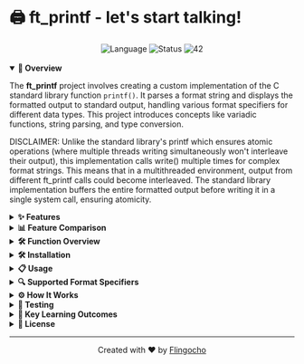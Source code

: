 # 🖨️ ft_printf - let's start talking!

<div align="center">
  <img src="https://img.shields.io/badge/Language-C-blue" alt="Language">
  <img src="https://img.shields.io/badge/Status-Completed-success" alt="Status">
  <img src="https://img.shields.io/badge/42-School-brightgreen" alt="42">
  <br><br>
</div>

<details open>
<summary><b>🚀 Overview</b></summary>

The **ft_printf** project involves creating a custom implementation of the C standard library function `printf()`. It parses a format string and displays the formatted output to standard output, handling various format specifiers for different data types. This project introduces concepts like variadic functions, string parsing, and type conversion.

DISCLAIMER: Unlike the standard library's printf which ensures atomic operations (where multiple threads writing simultaneously won't interleave their output), this implementation calls write() multiple times for complex format strings. This means that in a multithreaded environment, output from different ft_printf calls could become interleaved. The standard library implementation buffers the entire formatted output before writing it in a single system call, ensuring atomicity.
</details>

<details>
<summary><b>✨ Features</b></summary>

- 🔠 Handles the most common format specifiers: `%c`, `%s`, `%p`, `%d`, `%i`, `%u`, `%x`, `%X`, and `%%`
- ⚡ Supports variadic arguments
- 🔄 Returns the number of characters printed, just like the original
- 🧩 Minimal external dependencies (only uses basic C library functions)
- 📚 Compiled as a static library for easy integration
- 🧪 Thoroughly tested for accuracy and reliability
</details>

<details>
<summary><b>📊 Feature Comparison</b></summary>

| Feature                | Original printf | ft_printf | Notes                          |
|------------------------|:--------------:|:---------:|--------------------------------|
| Character (`%c`)       |       ✅       |     ✅     | Fully implemented              |
| String (`%s`)          |       ✅       |     ✅     | Fully implemented              |
| Pointer (`%p`)         |       ✅       |     ✅     | Displays as hexadecimal        |
| Decimal (`%d`, `%i`)   |       ✅       |     ✅     | Supports negative numbers      |
| Unsigned (`%u`)        |       ✅       |     ✅     | Fully implemented              |
| Hex (`%x`, `%X`)       |       ✅       |     ✅     | Both lowercase and uppercase   |
| Percent (`%%`)         |       ✅       |     ✅     | Escapes percent sign           |
| Zero padding           |       ✅       |     ❌     | Not implemented                |
| Width field            |       ✅       |     ❌     | Not implemented                |
| Precision              |       ✅       |     ❌     | Not implemented                |
| Flags                  |       ✅       |     ❌     | Not implemented                |
| Return value           |       ✅       |     ✅     | Returns chars printed          |
</details>

<details>
<summary><b>🛠️ Function Overview</b></summary>

<details>
<summary><b>🔑 Main Function</b></summary>

| Function | Description |
|----------|-------------|
| `ft_printf` | Formats and prints data according to format specification |

</details>

<details>
<summary><b>⚙️ Helper Functions</b></summary>

| Function | Description |
|----------|-------------|
| `ft_putchar` | Outputs a single character to stdout |
| `ft_putstr` | Outputs a string to stdout |
| `ft_putnbr` | Outputs a number to stdout |
| `ft_putnbr_base` | Outputs a number in a specified base |
| `ft_putptr` | Outputs a pointer address in hexadecimal |
| `format_selector` | Selects the appropriate handler based on format specifier |

</details>
</details>

<details>
<summary><b>🛠️ Installation</b></summary>

```bash
# Clone the repository
git clone https://github.com/Flingocho/ft_printf.git

# Navigate to the directory
cd ft_printf

# Build the library
make
```

### Project Structure

The project follows a modern directory structure:

```
ft_printf/
├── include/              # Header files directory
│   └── ft_printf.h       # Main header file with function prototypes
├── src/                  # Source files directory
│   ├── ft_printf.c       # Main function implementation
│   └── ft_printf_utils.c # Helper functions implementation
├── obj/                  # Object files (created during compilation)
└── Makefile              # Build automation
```
</details>

<details>
<summary><b>📋 Usage</b></summary>

### Compilation

```bash
# Compile the library
make

# Link with your program
cc -Wall -Wextra -Werror your_program.c -L. -lftprintf -o your_program
```

### Integration Into Your Project

```c
#include "ft_printf.h"
#include <stdio.h>

int main(void)
{
    char *str = "Hello, world!";
    int num = 42;
    
    // Using ft_printf
    ft_printf("String: %s\n", str);
    ft_printf("Number: %d\n", num);
    
    // Comparing with standard printf
    printf("Standard printf - Number: %d\n", num);
    
    // Getting the return value
    int count = ft_printf("This returns %d characters\n", 25);
    ft_printf("Previous line printed %d characters\n", count);
    
    return (0);
}
```

### Tips and Best Practices

- **Error Checking**: Always check the return value to confirm successful printing
- **Format Security**: Be careful with user-provided format strings to avoid security issues
- **Memory Efficiency**: For very large outputs, consider using separate calls

</details>

<details>
<summary><b>🔍 Supported Format Specifiers</b></summary>

| Specifier | Output                                 | Example                             |
|-----------|----------------------------------------|-------------------------------------|
| `%c`      | 🔤 Single character                    | `ft_printf("%c", 'A')` → `A`        |
| `%s`      | 📝 String                              | `ft_printf("%s", "hello")` → `hello`|
| `%p`      | 📍 Pointer address in hexadecimal      | `ft_printf("%p", ptr)` → `0x123abc` |
| `%d`      | 🔢 Decimal (base 10) integer           | `ft_printf("%d", 42)` → `42`        |
| `%i`      | 🔢 Integer in base 10                  | `ft_printf("%i", 42)` → `42`        |
| `%u`      | 🔢 Unsigned decimal integer            | `ft_printf("%u", 42)` → `42`        |
| `%x`      | 🧮 Hexadecimal (lowercase)             | `ft_printf("%x", 255)` → `ff`       |
| `%X`      | 🧮 Hexadecimal (uppercase)             | `ft_printf("%X", 255)` → `FF`       |
| `%%`      | % Percentage sign                      | `ft_printf("%%")` → `%`             |

</details>

<details>
<summary><b>⚙️ How It Works</b></summary>

1. The function uses variadic arguments to accept a variable number of parameters
2. It processes the format string character by character
3. When it encounters a `%` followed by a format specifier, it calls the appropriate conversion function
4. It keeps track of the number of characters printed and returns that count
5. Each format specifier has its own specialized handler function:
   - `%c` - Outputs a single character
   - `%s` - Outputs a string
   - `%p` - Converts a pointer to hexadecimal and outputs it
   - `%d/%i` - Converts an integer to decimal and outputs it
   - `%u` - Converts an unsigned integer to decimal and outputs it
   - `%x/%X` - Converts an integer to hexadecimal and outputs it
   - `%%` - Outputs a literal percent sign

### Implementation Details

- The main function parses the format string and dispatches to format-specific handlers
- Format handlers convert arguments of various types to string representations
- All output ultimately goes through character or string output functions
- Memory is managed carefully to avoid leaks

</details>

<details>
<summary><b>🧪 Testing</b></summary>

Create a test file:

```c
#include "ft_printf.h"
#include <stdio.h>
#include <limits.h>

int main(void)
{
    int ft_count, std_count;
    char *str = "Hello, world!";
    int num = 42;
    
    // Test basic strings and characters
    printf("\n===== TESTING STRINGS AND CHARACTERS =====\n");
    ft_count = ft_printf("String: %s\n", str);
    std_count = printf("String: %s\n", str);
    printf("ft_printf: %d chars | printf: %d chars\n\n", ft_count, std_count);
    
    // Test integers
    printf("===== TESTING INTEGERS =====\n");
    ft_count = ft_printf("Integer: %d\n", num);
    std_count = printf("Integer: %d\n", num);
    printf("ft_printf: %d chars | printf: %d chars\n\n", ft_count, std_count);
    
    // Test hexadecimal
    printf("===== TESTING HEXADECIMAL =====\n");
    ft_count = ft_printf("Hex (lower): %x, Hex (upper): %X\n", num, num);
    std_count = printf("Hex (lower): %x, Hex (upper): %X\n", num, num);
    printf("ft_printf: %d chars | printf: %d chars\n\n", ft_count, std_count);
    
    // Test pointers
    printf("===== TESTING POINTERS =====\n");
    ft_count = ft_printf("Pointer: %p\n", &num);
    std_count = printf("Pointer: %p\n", &num);
    printf("ft_printf: %d chars | printf: %d chars\n\n", ft_count, std_count);
    
    // Test edge cases
    printf("===== TESTING EDGE CASES =====\n");
    ft_count = ft_printf("Null string: %s\n", NULL);
    std_count = printf("Null string: %s\n", NULL);
    printf("ft_printf: %d chars | printf: %d chars\n", ft_count, std_count);
    
    return 0;
}
```

Compile and run:

```bash
cc -Wall -Wextra -Werror test.c -L. -lftprintf -o test_printf
./test_printf
```
</details>

<details>
<summary><b>🌟 Key Learning Outcomes</b></summary>

- Understanding variadic functions with stdarg.h
- String parsing and format specifier handling
- Type conversion techniques between various data types
- Memory management and string manipulation
- Output redirection and character counting
- Modular programming and function organization
</details>

<details>
<summary><b>📜 License</b></summary>

This project is part of the 42 School curriculum and is provided under the [MIT License](LICENSE).
</details>

---

<div align="center">
  Created with ❤️ by <a href="https://github.com/Flingocho">Flingocho</a>
</div>


